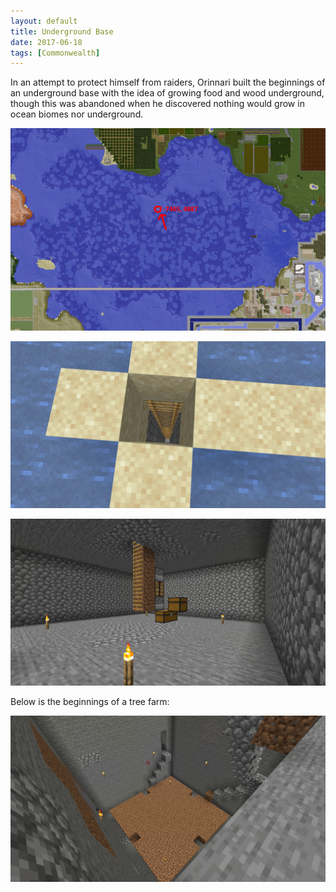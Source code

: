 ```yaml
---
layout: default
title: Underground Base
date: 2017-06-18
tags: [Commonwealth]
---
```

In an attempt to protect himself from raiders, Orinnari built the beginnings of an underground base with the idea of growing food and wood underground, though this was abandoned when he discovered nothing would grow in ocean biomes nor underground.

![Location](./location.png)

![image](./2020-07-24_16.43.23.png)

![image](./2020-07-24_16.43.55.png)

Below is the beginnings of a tree farm:

![Tree Farm](./2020-07-24_16.43.51.png)
